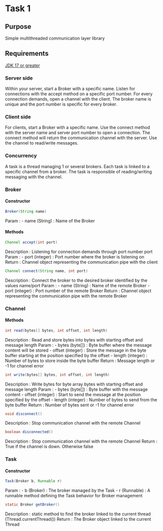 # Task 1

## Purpose

Simple multithreaded communication layer library

## Requirements

[JDK 17 or greater](https://www.oracle.com/java/technologies/downloads/)

### Server side

Within your server, start a Broker with a specific name.
Listen for connections with the accept method on a specific port number.
For every connection demands, open a channel with the client.
The broker name is unique and the port number is specific for every broker.

### Client side

For clients, start a Broker with a specific name.
Use the connect method with the server name and server port number to open a connection.
The connect method will return the communication channel with the server.
Use the channel to read/write messages.

### Concurrency

A task is a thread managing 1 or several brokers.
Each task is linked to a specific channel from a broker.
The task is responsible of reading/writing messaging with the channel.

### Broker

#### Constructor

```java
Broker(String name)
```
Param :
    - name (String) : Name of the Broker

#### Methods

```java
Channel accept(int port)
```
Description : Listening for connection demands through port number port
Param :
    - port (integer) : Port number where the broker is listening on
Return : Channel object representing the communication pipe with the client

```java
Channel connect(String name, int port)
```
Description : Connect the broker to the desired broker identified by the values name/port
Param :
    - name (String) : Name of the remote Broker
    - port (integer) : Port number of the remote Broker
Return : Channel object representing the communication pipe with the remote Broker

### Channel

#### Methods

```java
int read(bytes[] bytes, int offset, int length)
```
Description : Read and store bytes into bytes with starting offset and message length
Param :
    - bytes (byte[]) : Byte buffer where the message content will be stored
    - offset (integer) : Store the message in the byte buffer starting at the position specified by the offset
    - length (integer) : Number of bytes to store inside the byte buffer
Return : Message length or -1 for channel error

```java
int write(bytes[] bytes, int offset, int length)
```
Description : Write bytes for byte array bytes with starting offset and message length
Param :
    - bytes (byte[]) : Byte buffer with the message content
    - offset (integer) : Start to send the message at the position specified by the offset
    - length (integer) : Number of bytes to send from the byte buffer
Return : Number of bytes sent or -1 for channel error

```java
void disconnect()
```
Description : Stop communication channel with the remote Channel

```java
boolean disconnected()
```
Description : Stop communication channel with the remote Channel
Return : True if the channel is down. Otherwise false

### Task

#### Constructor

```java
Task(Broker b, Runnable r)
```
Param :
    - b (Broker) : The broker managed by the Task
    - r (Runnable) : A runnable method defining the Task behavior for Broker management

```java
static Broker getBroker()
```
Description : static method to find the broker linked to the current thread (Thread.currentThread())
Return : The Broker object linked to the current Thread